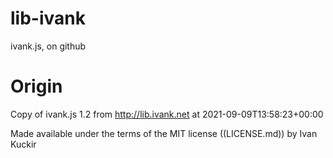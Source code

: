 # lib-ivank

ivank.js, on github

# Origin

Copy of ivank.js 1.2 from http://lib.ivank.net at 2021-09-09T13:58:23+00:00

Made available under the terms of the MIT license ((LICENSE.md)) by Ivan Kuckir
